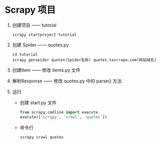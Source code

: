 # Scrapy 项目



1. 创建项目 —— tutorial

   ```
   scrapy startproject tutorial
   ```

2. 创建 Spider —— quotes.py

   ```
   cd tutorial
   scrapy genspider quotes(Spider名称) quotes.toscrape.com(网站域名) 
   ```

3. 创建Item —— 修改 items.py 文件

4. 解析Response —— 修改 quotes.py 中的 parse() 方法

5. 运行

   + 创建 start.py 文件

     ```python
     from scrapy.cmdline import execute
     execute(['scrapy', 'crawl', 'quotes'])
     ```

   + 命令行

     ```
     scrapy crawl quotes
     ```

     

   



